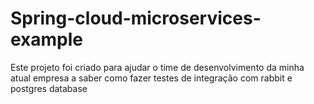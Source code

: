 # Spring-cloud-microservices-example
Este projeto foi criado para ajudar o time de desenvolvimento da minha atual empresa a saber como fazer testes de integração com rabbit e postgres database
